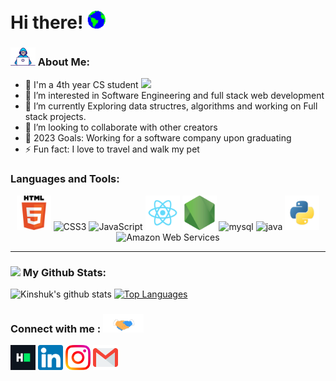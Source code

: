 # Hi there! <img src="https://github.com/Kinshuk3/Kinshuk3/blob/main/assets/Earth.gif" width="29px">
### <img src="https://github.com/Kinshuk3/Kinshuk3/blob/main/assets/Developer.gif" width="40px"> About Me:
- 🏦 I'm a 4th year CS student <img src="https://media.giphy.com/media/WUlplcMpOCEmTGBtBW/giphy.gif" width="30">
- 👀 I’m interested in Software Engineering and full stack web development
- 🌱 I’m currently Exploring data structres, algorithms and working on Full stack projects.
- 💞️ I’m looking to collaborate with other creators
- 🥅 2023 Goals: Working for a software company upon graduating
- ⚡ Fun fact: I love to travel and walk my pet

### Languages and Tools:
<p align="center">
        <img alt="HTML5" width="55px" src="https://raw.githubusercontent.com/github/explore/80688e429a7d4ef2fca1e82350fe8e3517d3494d/topics/html/html.png" />
        <img alt="CSS3" width="55px" src="https://www.vectorlogo.zone/logos/netlifyapp_watercss/netlifyapp_watercss-ar21.svg" />
        <img alt="JavaScript" width="55px" src="https://www.vectorlogo.zone/logos/javascript/javascript-icon.svg" />
        <img alt="React" width="55px" src="https://raw.githubusercontent.com/github/explore/80688e429a7d4ef2fca1e82350fe8e3517d3494d/topics/react/react.png" />
        <img alt="Node.js" width="55px" src="https://raw.githubusercontent.com/github/explore/80688e429a7d4ef2fca1e82350fe8e3517d3494d/topics/nodejs/nodejs.png" />
        <img src="https://www.vectorlogo.zone/logos/mysql/mysql-ar21.svg" alt="mysql" width="110" height="75"/> 
        <img src="https://www.vectorlogo.zone/logos/java/java-icon.svg" alt="java" width="55" height="55"/> 
        <img alt="Python" width="55px" src="https://raw.githubusercontent.com/github/explore/80688e429a7d4ef2fca1e82350fe8e3517d3494d/topics/python/python.png" />
        <img alt="Amazon Web Services" width="55px" src="https://www.vectorlogo.zone/logos/amazon_aws/amazon_aws-icon.svg" />   
</p>

---

### <img src='https://media1.giphy.com/media/du3J3cXyzhj75IOgvA/giphy.gif?cid=ecf05e47x2g034i9pzwtzzsd3xgg2w9nr94t4tflbbgo3008&rid=giphy.gif' width='25px'> My Github Stats:
![Kinshuk's github stats](https://github-readme-stats.vercel.app/api?username=Kinshuk3&show_icons=true&title_color=ffc857&icon_color=8ac926&text_color=daf7dc&bg_color=151515&hide=["stars"])
[![Top Languages](https://github-readme-stats.vercel.app/api/top-langs/?username=Kinshuk3&layout=compact&text_color=daf7dc&bg_color=151515)](https://github.com/anuraghazra/github-readme-stats)

### Connect with me : <img src="https://github.com/Kinshuk3/Kinshuk3/blob/main/assets/Handshake.gif" height="30px">
[<img alt="HackerRank" width="40px" src="https://github.com/Kinshuk3/Kinshuk3/blob/main/assets/HackerRank.svg" />][website]
[<img  alt="Linkedin" width="40px" src="https://github.com/Kinshuk3/Kinshuk3/blob/main/assets/Linkedin.svg" />][linkedin]
[<img alt="Instagram" width="40px" src="https://github.com/Kinshuk3/Kinshuk3/blob/main/assets/Instagram.svg" />][instagram]
[<img alt="Gmail" width="40px" src="https://github.com/Kinshuk3/Kinshuk3/blob/main/assets/Gmail.svg" />][Gmail]

<br />


[website]: https://www.hackerrank.com/kinshukchadha
[instagram]: https://www.instagram.com/kinshuk.chadha
[linkedin]: https://www.linkedin.com/in/kinshuk-chadha-03/
[Gmail]: mailto:kinshukchadha@gmail.com
